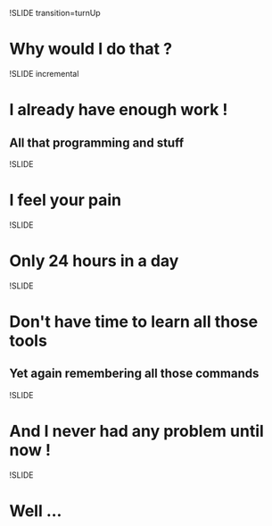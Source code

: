 !SLIDE transition=turnUp

# Why would I do that ? #



!SLIDE incremental

# I already have enough work !

## All that programming and stuff



!SLIDE

# I feel your pain



!SLIDE

# Only 24 hours in a day



!SLIDE

# Don't have time to learn all those tools
## Yet again remembering all those commands



!SLIDE

# And I never had any problem until now !


!SLIDE

# Well ...


